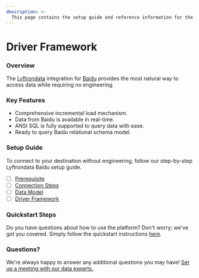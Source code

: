```yaml
---
description: >-
  This page contains the setup guide and reference information for the Baidu source connector.
---
```


# Driver Framework

### Overview

The [Lyftrondata](https://www.lyftrondata.com/) integration for [Baidu](None) provides the most natural way to access data while requiring no engineering.

### Key Features

* Comprehensive incremental load mechanism.
* Data from Baidu is available in real-time.&#x20;
* ANSI SQL is fully supported to query data with ease.
* Ready to query Baidu relational schema model.

### Setup Guide

To connect to your destination without engineering, follow our step-by-step Lyftrondata Baidu setup guide.

* [ ] [Prerequisite](../prerequisite.md)
* [ ] [Connection Steps](../connection-steps.md)
* [ ] [Data Model](../data-model/erd.md)
* [ ] [Driver Framework](../driver-framework/)

### Quickstart Steps

Do you have questions about how to use the platform? Don't worry; we've got you covered. Simply follow the quickstart instructions [here](../driver-framework/README.md).

### Questions? <a href="#questions" id="questions"></a>

We're always happy to answer any additional questions you may have! [Set up a meeting with our data experts.](https://www.lyftrondata.com/book-a-meeting/)


